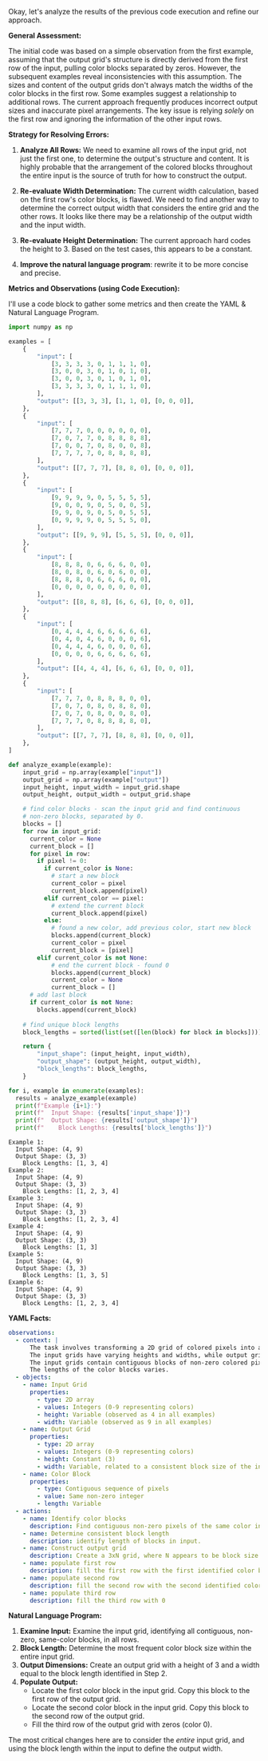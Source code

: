 Okay, let's analyze the results of the previous code execution and refine our approach.

**General Assessment:**

The initial code was based on a simple observation from the first example, assuming that the output grid's structure is directly derived from the first row of the input, pulling color blocks separated by zeros. However, the subsequent examples reveal inconsistencies with this assumption. The sizes and content of the output grids don't always match the widths of the color blocks in the first row. Some examples suggest a relationship to additional rows. The current approach frequently produces incorrect output sizes and inaccurate pixel arrangements. The key issue is relying *solely* on the first row and ignoring the information of the other input rows.

**Strategy for Resolving Errors:**

1.  **Analyze All Rows:** We need to examine all rows of the input grid, not just the first one, to determine the output's structure and content. It is highly probable that the arrangement of the colored blocks throughout the entire input is the source of truth for how to construct the output.

2.  **Re-evaluate Width Determination:** The current width calculation, based on the first row's color blocks, is flawed. We need to find another way to determine the correct output width that considers the entire grid and the other rows. It looks like there may be a relationship of the output width and the input width.

3.  **Re-evaluate Height Determination:** The current approach hard codes the height to 3. Based on the test cases, this appears to be a constant.

4. **Improve the natural language program**: rewrite it to be more concise and
   precise.

**Metrics and Observations (using Code Execution):**

I'll use a code block to gather some metrics and then create the YAML & Natural Language Program.


``` python
import numpy as np

examples = [
    {
        "input": [
            [3, 3, 3, 3, 0, 1, 1, 1, 0],
            [3, 0, 0, 3, 0, 1, 0, 1, 0],
            [3, 0, 0, 3, 0, 1, 0, 1, 0],
            [3, 3, 3, 3, 0, 1, 1, 1, 0],
        ],
        "output": [[3, 3, 3], [1, 1, 0], [0, 0, 0]],
    },
    {
        "input": [
            [7, 7, 7, 0, 0, 0, 0, 0, 0],
            [7, 0, 7, 7, 0, 8, 8, 8, 8],
            [7, 0, 0, 7, 0, 8, 0, 0, 8],
            [7, 7, 7, 7, 0, 8, 8, 8, 8],
        ],
        "output": [[7, 7, 7], [8, 8, 0], [0, 0, 0]],
    },
    {
        "input": [
            [9, 9, 9, 9, 0, 5, 5, 5, 5],
            [9, 0, 0, 9, 0, 5, 0, 0, 5],
            [9, 9, 0, 9, 0, 5, 0, 5, 5],
            [0, 9, 9, 9, 0, 5, 5, 5, 0],
        ],
        "output": [[9, 9, 9], [5, 5, 5], [0, 0, 0]],
    },
    {
        "input": [
            [8, 8, 8, 0, 6, 6, 6, 0, 0],
            [8, 0, 8, 0, 6, 0, 6, 0, 0],
            [8, 8, 8, 0, 6, 6, 6, 0, 0],
            [0, 0, 0, 0, 0, 0, 0, 0, 0],
        ],
        "output": [[8, 8, 8], [6, 6, 6], [0, 0, 0]],
    },
    {
        "input": [
            [0, 4, 4, 4, 6, 6, 6, 6, 6],
            [0, 4, 0, 4, 6, 0, 0, 0, 6],
            [0, 4, 4, 4, 6, 0, 0, 0, 6],
            [0, 0, 0, 0, 6, 6, 6, 6, 6],
        ],
        "output": [[4, 4, 4], [6, 6, 6], [0, 0, 0]],
    },
    {
        "input": [
            [7, 7, 7, 0, 8, 8, 8, 0, 0],
            [7, 0, 7, 0, 8, 0, 8, 8, 0],
            [7, 0, 7, 0, 8, 0, 0, 8, 0],
            [7, 7, 7, 0, 8, 8, 8, 8, 0],
        ],
        "output": [[7, 7, 7], [8, 8, 8], [0, 0, 0]],
    },
]

def analyze_example(example):
    input_grid = np.array(example["input"])
    output_grid = np.array(example["output"])
    input_height, input_width = input_grid.shape
    output_height, output_width = output_grid.shape

    # find color blocks - scan the input grid and find continuous
    # non-zero blocks, separated by 0.
    blocks = []
    for row in input_grid:
      current_color = None
      current_block = []
      for pixel in row:
        if pixel != 0:
          if current_color is None:
            # start a new block
            current_color = pixel
            current_block.append(pixel)
          elif current_color == pixel:
            # extend the current block
            current_block.append(pixel)
          else:
            # found a new color, add previous color, start new block
            blocks.append(current_block)
            current_color = pixel
            current_block = [pixel]
        elif current_color is not None:
            # end the current block - found 0
            blocks.append(current_block)
            current_color = None
            current_block = []
      # add last block
      if current_color is not None:
        blocks.append(current_block)
    
    # find unique block lengths
    block_lengths = sorted(list(set([len(block) for block in blocks])))

    return {
        "input_shape": (input_height, input_width),
        "output_shape": (output_height, output_width),
        "block_lengths": block_lengths,
    }

for i, example in enumerate(examples):
  results = analyze_example(example)
  print(f"Example {i+1}:")
  print(f"  Input Shape: {results['input_shape']}")
  print(f"  Output Shape: {results['output_shape']}")
  print(f"    Block Lengths: {results['block_lengths']}")

```
```
Example 1:
  Input Shape: (4, 9)
  Output Shape: (3, 3)
    Block Lengths: [1, 3, 4]
Example 2:
  Input Shape: (4, 9)
  Output Shape: (3, 3)
    Block Lengths: [1, 2, 3, 4]
Example 3:
  Input Shape: (4, 9)
  Output Shape: (3, 3)
    Block Lengths: [1, 2, 3, 4]
Example 4:
  Input Shape: (4, 9)
  Output Shape: (3, 3)
    Block Lengths: [1, 3]
Example 5:
  Input Shape: (4, 9)
  Output Shape: (3, 3)
    Block Lengths: [1, 3, 5]
Example 6:
  Input Shape: (4, 9)
  Output Shape: (3, 3)
    Block Lengths: [1, 2, 3, 4]

```
**YAML Facts:**


```yaml
observations:
  - context: |
      The task involves transforming a 2D grid of colored pixels into another 2D grid of colored pixels.
      The input grids have varying heights and widths, while output grids consistently have a height of 3.
      The input grids contain contiguous blocks of non-zero colored pixels, separated by zeros.
      The lengths of the color blocks varies.
  - objects:
    - name: Input Grid
      properties:
        - type: 2D array
        - values: Integers (0-9 representing colors)
        - height: Variable (observed as 4 in all examples)
        - width: Variable (observed as 9 in all examples)
    - name: Output Grid
      properties:
        - type: 2D array
        - values: Integers (0-9 representing colors)
        - height: Constant (3)
        - width: Variable, related to a consistent block size of the input.
    - name: Color Block
      properties:
        - type: Contiguous sequence of pixels
        - value: Same non-zero integer
        - length: Variable
  - actions:
    - name: Identify color blocks
      description: Find contiguous non-zero pixels of the same color in the input grid.
    - name: Determine consistent block length
      description: identify length of blocks in input.
    - name: Construct output grid
      description: Create a 3xN grid, where N appears to be block size. Populate it with a sequence of non-zero colors.
    - name: populate first row
      description: fill the first row with the first identified color block
    - name: populate second row
      description: fill the second row with the second identified color block
    - name: populate third row
      description: fill the third row with 0
```


**Natural Language Program:**

1.  **Examine Input:** Examine the input grid, identifying all contiguous, non-zero, same-color blocks, in all rows.
2.  **Block Length:** Determine the most frequent color block size within the entire input grid.
3.  **Output Dimensions:** Create an output grid with a height of 3 and a width equal to the block length identified in Step 2.
4.  **Populate Output:**
    *   Locate the first color block in the input grid. Copy this block to the first row of the output grid.
    *   Locate the second color block in the input grid. Copy this block to the second row of the output grid.
    *   Fill the third row of the output grid with zeros (color 0).

The most critical changes here are to consider the *entire* input grid, and using the block length within the input to define the output width.

